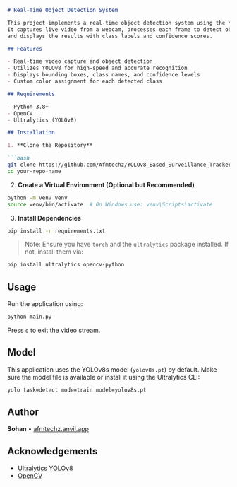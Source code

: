 ````markdown
# Real-Time Object Detection System

This project implements a real-time object detection system using the YOLOv8 model and OpenCV.
It captures live video from a webcam, processes each frame to detect objects
and displays the results with class labels and confidence scores.

## Features

- Real-time video capture and object detection
- Utilizes YOLOv8 for high-speed and accurate recognition
- Displays bounding boxes, class names, and confidence levels
- Custom color assignment for each detected class

## Requirements

- Python 3.8+
- OpenCV
- Ultralytics (YOLOv8)

## Installation

1. **Clone the Repository**

```bash
git clone https://github.com/Afmtechz/YOLOv8_Based_Surveillance_Tracker
cd your-repo-name
````

2. **Create a Virtual Environment (Optional but Recommended)**

```bash
python -m venv venv
source venv/bin/activate  # On Windows use: venv\Scripts\activate
```

3. **Install Dependencies**

```bash
pip install -r requirements.txt
```

> Note: Ensure you have `torch` and the `ultralytics` package installed.
> If not, install them via:

```bash
pip install ultralytics opencv-python
```

## Usage

Run the application using:

```bash
python main.py
```

Press `q` to exit the video stream.

## Model

This application uses the YOLOv8s model (`yolov8s.pt`) by default. 
Make sure the model file is available or install it using the Ultralytics CLI:

```bash
yolo task=detect mode=train model=yolov8s.pt
```

## Author

**Sohan** • [afmtechz.anvil.app](https://afmtechz.anvil.app)

## Acknowledgements

* [Ultralytics YOLOv8](https://github.com/ultralytics/ultralytics)
* [OpenCV](https://opencv.org/)
